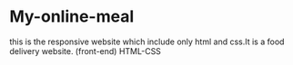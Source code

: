 # My-online-meal

this is the responsive website which include only html and css.It is a food delivery website.
(front-end)
HTML-CSS

